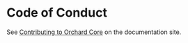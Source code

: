 # Code of Conduct

See [Contributing to Orchard Core](https://docs.orchardcore.net/en/latest/guides/contributing/) on the documentation site.
